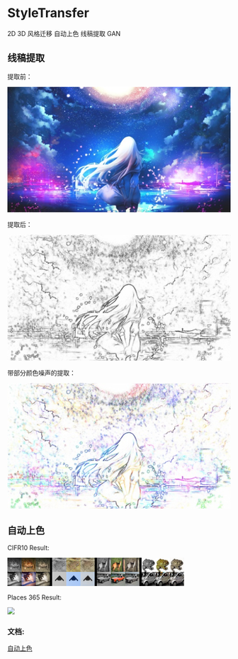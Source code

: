 # StyleTransfer
2D 3D 风格迁移 自动上色 线稿提取 GAN


## 线稿提取

提取前：

![](./pic/3.jpg)

提取后：

![](./pic/4.jpg)

带部分颜色噪声的提取：

![](./pic/5.jpg)

## 自动上色

CIFR10 Result:

![](./pic/1.png)

Places 365 Result:

![](./pic/2.png)

### 文档:

[自动上色](./doc/自动上色.md)



